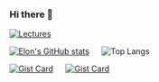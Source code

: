 ### Hi there 👋

[![Lectures](https://img.shields.io/badge/Watch-Lectures-green?style=flat&logo=penpot&cacheSeconds=3600)](https://sites.google.com/view/elon-courses)

[![Elon's GitHub stats](https://github-readme-stats.vercel.app/api?username=elonezra&show_icons=true&show=prs_merged,prs_merged_percentage)](https://github.com/anuraghazra/github-readme-stats&show_icons=true) &emsp; ![Top Langs](https://github-readme-stats.vercel.app/api/top-langs/?username=elonezra&size_weight=0.5&count_weight=0.5)


[![Gist Card](https://github-readme-stats.vercel.app/api/pin/?username=elonezra&repo=deeplearningproject)](https://github.com/elonezra/deeplearningproject) &emsp; [![Gist Card](https://github-readme-stats.vercel.app/api/pin/?username=Elon-and-Yosef-games-design&repo=Protests)](https://github.com/Elon-and-Yosef-games-design/Protests)



<!--
**elonezra/elonezra** is a ✨ _special_ ✨ repository because its `README.md` (this file) appears on your GitHub profile.

Here are some ideas to get you started:

- 🔭 I’m currently working on ...
- 🌱 I’m currently learning ...
- 👯 I’m looking to collaborate on ...
- 🤔 I’m looking for help with ...
- 💬 Ask me about ...
- 📫 How to reach me: ...
- 😄 Pronouns: ...
- ⚡ Fun fact: ...
-->
